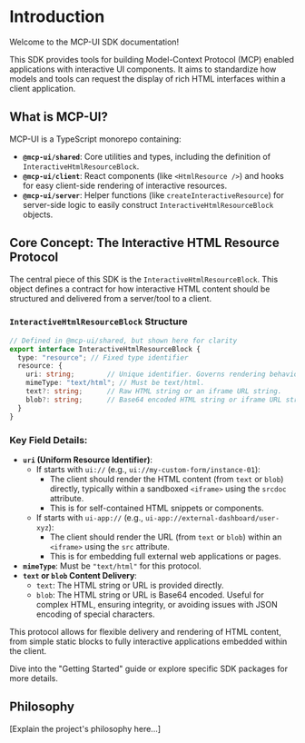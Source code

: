 # Introduction

Welcome to the MCP-UI SDK documentation!

This SDK provides tools for building Model-Context Protocol (MCP) enabled applications with interactive UI components. It aims to standardize how models and tools can request the display of rich HTML interfaces within a client application.

## What is MCP-UI?

MCP-UI is a TypeScript monorepo containing:
- **`@mcp-ui/shared`**: Core utilities and types, including the definition of `InteractiveHtmlResourceBlock`.
- **`@mcp-ui/client`**: React components (like `<HtmlResource />`) and hooks for easy client-side rendering of interactive resources.
- **`@mcp-ui/server`**: Helper functions (like `createInteractiveResource`) for server-side logic to easily construct `InteractiveHtmlResourceBlock` objects.

## Core Concept: The Interactive HTML Resource Protocol

The central piece of this SDK is the `InteractiveHtmlResourceBlock`. This object defines a contract for how interactive HTML content should be structured and delivered from a server/tool to a client.

### `InteractiveHtmlResourceBlock` Structure

```typescript
// Defined in @mcp-ui/shared, but shown here for clarity
export interface InteractiveHtmlResourceBlock {
  type: "resource"; // Fixed type identifier
  resource: {
    uri: string;        // Unique identifier. Governs rendering behavior.
    mimeType: "text/html"; // Must be text/html.
    text?: string;      // Raw HTML string or an iframe URL string.
    blob?: string;      // Base64 encoded HTML string or iframe URL string.
  }
}
```

### Key Field Details:

*   **`uri` (Uniform Resource Identifier)**:
    *   If starts with `ui://` (e.g., `ui://my-custom-form/instance-01`):
        *   The client should render the HTML content (from `text` or `blob`) directly, typically within a sandboxed `<iframe>` using the `srcdoc` attribute.
        *   This is for self-contained HTML snippets or components.
    *   If starts with `ui-app://` (e.g., `ui-app://external-dashboard/user-xyz`):
        *   The client should render the URL (from `text` or `blob`) within an `<iframe>` using the `src` attribute.
        *   This is for embedding full external web applications or pages.
*   **`mimeType`**: Must be `"text/html"` for this protocol.
*   **`text` or `blob` Content Delivery**:
    *   `text`: The HTML string or URL is provided directly.
    *   `blob`: The HTML string or URL is Base64 encoded. Useful for complex HTML, ensuring integrity, or avoiding issues with JSON encoding of special characters.

This protocol allows for flexible delivery and rendering of HTML content, from simple static blocks to fully interactive applications embedded within the client.

Dive into the "Getting Started" guide or explore specific SDK packages for more details.

## Philosophy

[Explain the project's philosophy here...] 